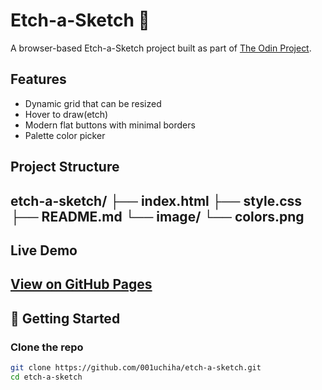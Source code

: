 # Etch-a-Sketch 🎨

A browser-based Etch-a-Sketch project built as part of [The Odin Project](https://www.theodinproject.com/).

## Features

- Dynamic grid that can be resized
- Hover to draw(etch)
- Modern flat buttons with minimal borders
- Palette color picker

## Project Structure

etch-a-sketch/
├── index.html
├── style.css
├── README.md
└── image/
   	└── colors.png
---

## Live Demo

[View on GitHub Pages](https://001uchiha.github.io/etch-a-sketch)
---

## 🚀 Getting Started

### Clone the repo
```bash
git clone https://github.com/001uchiha/etch-a-sketch.git
cd etch-a-sketch

